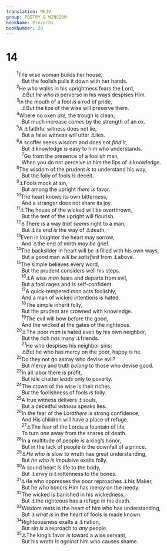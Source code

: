 ```yaml
---
translation: NKJV
group: POETRY & WINSDOM
bookName: Proverbs 
bookNumber: 20
---
```


<div class="title"><h1>14</h1></div>
<span class="verse ch_14_1">  <sup>1</sup>The wise woman builds her house,<br/>   But the foolish pulls it down with her hands.<br/></span>
<span class="verse ch_14_2">  <sup>2</sup>He who walks in his uprightness fears the Lord,<br/>   <a data-toggle="tooltip" data-placement="bottom" title="(Rom. 2:4)">⚓</a>But <i>he</i> <i>who</i> <i>is</i> perverse in his ways despises Him.<br/></span>
<span class="verse ch_14_3">  <sup>3</sup>In the mouth of a fool <i>is</i> a rod of pride,<br/>   <a data-toggle="tooltip" data-placement="bottom" title="Prov. 12:6">⚓</a>But the lips of the wise will preserve them.<br/></span>
<span class="verse ch_14_4">  <sup>4</sup>Where no oxen <i>are,</i> the trough <i>is</i> clean;<br/>   But much increase <i>comes</i> by the strength of an ox.<br/></span>
<span class="verse ch_14_5">  <sup>5</sup>A <a data-toggle="tooltip" data-placement="bottom" title="Rev. 1:5; 3:14">⚓</a>faithful witness does not lie,<br/>   But a false witness will utter <a data-toggle="tooltip" data-placement="bottom" title="Ex. 23:1; Deut. 19:16; Prov. 6:19; 12:17">⚓</a>lies.<br/></span>
<span class="verse ch_14_6">  <sup>6</sup>A scoffer seeks wisdom and does not <i>find</i> <i>it,</i><br/>   But <a data-toggle="tooltip" data-placement="bottom" title="Prov. 8:9; 17:24">⚓</a>knowledge <i>is</i> easy to him who understands.<br/></span>
<span class="verse ch_14_7">   <sup>7</sup>Go from the presence of a foolish man,<br/>   When you do not perceive <i>in</i> <i>him</i> the lips of <a data-toggle="tooltip" data-placement="bottom" title="Prov. 23:9">⚓</a>knowledge.<br/></span>
<span class="verse ch_14_8">  <sup>8</sup>The wisdom of the prudent <i>is</i> to understand his way,<br/>   But the folly of fools <i>is</i> deceit.<br/></span>
<span class="verse ch_14_9">  <sup>9</sup><a data-toggle="tooltip" data-placement="bottom" title="Prov. 10:23">⚓</a>Fools mock at sin,<br/>   But among the upright <i>there</i> <i>is</i> favor.<br/></span>
<span class="verse ch_14_10">  <sup>10</sup>The heart knows its own bitterness,<br/>   And a stranger does not share its joy.<br/></span>
<span class="verse ch_14_11">  <sup>11</sup><a data-toggle="tooltip" data-placement="bottom" title="Job 8:15">⚓</a>The house of the wicked will be overthrown,<br/>   But the tent of the upright will flourish.<br/></span>
<span class="verse ch_14_12">  <sup>12</sup><a data-toggle="tooltip" data-placement="bottom" title="Prov. 16:25">⚓</a>There is a way <i>that</i> <i>seems</i> right to a man,<br/>   But <a data-toggle="tooltip" data-placement="bottom" title="Rom. 6:21">⚓</a>its end <i>is</i> the way of <a data-toggle="tooltip" data-placement="bottom" title="Prov. 12:15">⚓</a>death.<br/></span>
<span class="verse ch_14_13">  <sup>13</sup>Even in laughter the heart may sorrow,<br/>   And <a data-toggle="tooltip" data-placement="bottom" title="Prov. 5:4; Eccl. 2:1, 2">⚓</a>the end of mirth <i>may</i> <i>be</i> grief.<br/></span>
<span class="verse ch_14_14">  <sup>14</sup>The backslider in heart will be <a data-toggle="tooltip" data-placement="bottom" title="Prov. 1:31; 12:15">⚓</a>filled with his own ways,<br/>   But a good man <i>will</i> <i>be</i> <i>satisfied</i> from <a data-toggle="tooltip" data-placement="bottom" title="Prov. 13:2; 18:20">⚓</a>above.<br/></span>
<span class="verse ch_14_15">  <sup>15</sup>The simple believes every word,<br/>   But the prudent considers well his steps.<br/></span>
<span class="verse ch_14_16">   <sup>16</sup><a data-toggle="tooltip" data-placement="bottom" title="Job 28:28; Ps. 34:14; Prov. 22:3">⚓</a>A wise <i>man</i> fears and departs from evil,<br/>   But a fool rages and is self-confident.<br/></span>
<span class="verse ch_14_17">   <sup>17</sup>A quick-tempered <i>man</i> acts foolishly,<br/>   And a man of wicked intentions is hated.<br/></span>
<span class="verse ch_14_18">   <sup>18</sup>The simple inherit folly,<br/>   But the prudent are crowned with knowledge.<br/></span>
<span class="verse ch_14_19">   <sup>19</sup>The evil will bow before the good,<br/>   And the wicked at the gates of the righteous.<br/></span>
<span class="verse ch_14_20">  <sup>20</sup><a data-toggle="tooltip" data-placement="bottom" title="Prov. 19:7">⚓</a>The poor <i>man</i> is hated even by his own neighbor,<br/>   But the rich <i>has</i> many <a data-toggle="tooltip" data-placement="bottom" title="Prov. 19:4">⚓</a>friends.<br/></span>
<span class="verse ch_14_21">   <sup>21</sup>He who despises his neighbor sins;<br/>   <a data-toggle="tooltip" data-placement="bottom" title="Ps. 112:9; (Prov. 19:17)">⚓</a>But he who has mercy on the poor, happy <i>is</i> he.<br/></span>
<span class="verse ch_14_22">  <sup>22</sup>Do they not go astray who devise evil?<br/>   But mercy and truth <i>belong</i> to those who devise good.<br/></span>
<span class="verse ch_14_23">  <sup>23</sup>In all labor there is profit,<br/>   But idle chatter <i>leads</i> only to poverty.<br/></span>
<span class="verse ch_14_24">  <sup>24</sup>The crown of the wise is their riches,<br/>   <i>But</i> the foolishness of fools <i>is</i> folly.<br/></span>
<span class="verse ch_14_25">  <sup>25</sup>A true witness delivers <a data-toggle="tooltip" data-placement="bottom" title="(Ezek. 3:18–21)">⚓</a>souls,<br/>   But a deceitful <i>witness</i> speaks lies.<br/></span>
<span class="verse ch_14_26">  <sup>26</sup>In the fear of the Lord<i>there</i> <i>is</i> strong confidence,<br/>   And His children will have a place of refuge.<br/></span>
<span class="verse ch_14_27">   <sup>27</sup><a data-toggle="tooltip" data-placement="bottom" title="Prov. 13:14">⚓</a>The fear of the Lord<i>is</i> a fountain of life,<br/>   To turn <i>one</i> away from the snares of death.<br/></span>
<span class="verse ch_14_28">  <sup>28</sup>In a multitude of people <i>is</i> a king’s honor,<br/>   But in the lack of people <i>is</i> the downfall of a prince.<br/></span>
<span class="verse ch_14_29">  <sup>29</sup><a data-toggle="tooltip" data-placement="bottom" title="Prov. 16:32; 19:11; Eccl. 7:9; James 1:19">⚓</a><i>He</i> <i>who</i> <i>is</i> slow to wrath has great understanding,<br/>   But <i>he</i> <i>who</i> <i>is</i> impulsive exalts folly.<br/></span>
<span class="verse ch_14_30">  <sup>30</sup>A sound heart <i>is</i> life to the body,<br/>   But <a data-toggle="tooltip" data-placement="bottom" title="Ps. 112:10">⚓</a>envy <i>is</i><a data-toggle="tooltip" data-placement="bottom" title="Prov. 12:4; Hab. 3:16">⚓</a>rottenness to the bones.<br/></span>
<span class="verse ch_14_31">  <sup>31</sup><a data-toggle="tooltip" data-placement="bottom" title="Prov. 17:5; Matt. 25:40; 1 John 3:17">⚓</a>He who oppresses the poor reproaches <a data-toggle="tooltip" data-placement="bottom" title="(Job 31:15; Prov. 22:2)">⚓</a>his Maker,<br/>   But he who honors Him has mercy on the needy.<br/></span>
<span class="verse ch_14_32">  <sup>32</sup>The wicked is banished in his wickedness,<br/>   But <a data-toggle="tooltip" data-placement="bottom" title="Gen. 49:18; Job 13:15; (Ps. 16:11; 73:24); 2 Cor. 1:9; 5:8; (2 Tim. 4:18)">⚓</a>the righteous has a refuge in his death.<br/></span>
<span class="verse ch_14_33">  <sup>33</sup>Wisdom rests in the heart of him who has understanding,<br/>   But <a data-toggle="tooltip" data-placement="bottom" title="Prov. 12:16">⚓</a><i>what</i> <i>is</i> in the heart of fools is made known.<br/></span>
<span class="verse ch_14_34">  <sup>34</sup>Righteousness exalts a <a data-toggle="tooltip" data-placement="bottom" title="Prov. 11:11">⚓</a>nation,<br/>   But sin <i>is</i> a reproach to <i>any</i> people.<br/></span>
<span class="verse ch_14_35">  <sup>35</sup><a data-toggle="tooltip" data-placement="bottom" title="Matt. 24:45–47">⚓</a>The king’s favor <i>is</i> toward a wise servant,<br/>   But his wrath <i>is</i> <i>against</i> him who causes shame.<br/></span>
